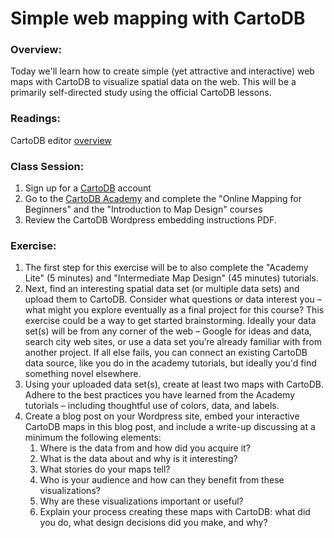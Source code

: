 # Simple web mapping with CartoDB

### Overview:

Today we'll learn how to create simple (yet attractive and interactive) web maps with CartoDB to visualize spatial data on the web.
This will be a primarily self-directed study using the official CartoDB lessons.

### Readings:

CartoDB editor [overview](https://carto.com/builder/)

### Class Session:

1. Sign up for a [CartoDB](https://cartodb.com/) account
2. Go to the [CartoDB Academy](http://academy.cartodb.com/) and complete the "Online Mapping for Beginners" and the "Introduction to Map Design" courses
3. Review the CartoDB Wordpress embedding instructions PDF.

### Exercise:

1. The first step for this exercise will be to also complete the "Academy Lite" (5 minutes) and "Intermediate Map Design" (45 minutes) tutorials.
2. Next, find an interesting spatial data set (or multiple data sets) and upload them to CartoDB. Consider what questions or data interest you – what might you explore eventually as a final project for this course? This exercise could be a way to get started brainstorming. Ideally your data set(s) will be from any corner of the web – Google for ideas and data, search city web sites, or use a data set you’re already familiar with from another project. If all else fails, you can connect an existing CartoDB data source, like you do in the academy tutorials, but ideally you'd find something novel elsewhere.
3. Using your uploaded data set(s), create at least two maps with CartoDB. Adhere to the best practices you have learned from the Academy tutorials – including thoughtful use of colors, data, and labels.
4. Create a blog post on your Wordpress site, embed your interactive CartoDB maps in this blog post, and include a write-up discussing at a minimum the following elements:
   1. Where is the data from and how did you acquire it?
   2. What is the data about and why is it interesting?
   3. What stories do your maps tell?
   4. Who is your audience and how can they benefit from these visualizations?
   5. Why are these visualizations important or useful?
   6. Explain your process creating these maps with CartoDB: what did you do, what design decisions did you make, and why?
